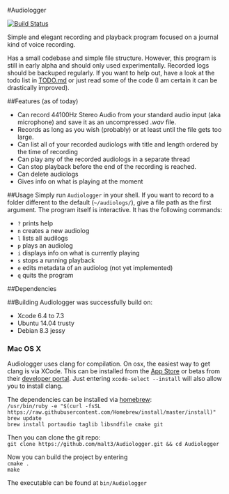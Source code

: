 #Audiologger

[![Build Status](https://travis-ci.org/malt3/Audiologger.svg?branch=master)](https://travis-ci.org/malt3/Audiologger)

Simple and elegant recording and playback program focused on a journal kind of voice recording.

Has a small codebase and simple file structure. However, this program is still in early alpha and should only used experimentally.
Recorded logs should be backuped regularly. If you want to help out, have a look at the todo list in [TODO.md](TODO.md) or just read some of the code (I am certain it can be drastically improved).

##Features (as of today)
* Can record 44100Hz Stereo Audio from your standard audio input (aka microphone) and save it as an uncompressed *.wav* file.
* Records as long as you wish (probably) or at least until the file gets too large.
* Can list all of your recorded audiologs with title and length ordered by the time of recording
* Can play any of the recorded audiologs in a separate thread
* Can stop playback before the end of the recording is reached.
* Can delete audiologs
* Gives info on what is playing at the moment

##Usage
Simply run `Audiologger` in your shell. If you want to record to a folder different to the default (`~/audiologs/`), give a file path as the first argument. The program itself is interactive. It has the following commands:
* `?` prints help
* `n` creates a new audiolog
* `l` lists all audilogs
* `p` plays an audiolog
* `i` displays info on what is currently playing
* `s` stops a running playback
* `e` edits metadata of an audiolog (not yet implemented)
* `q` quits the program

##Dependencies

##Building
Audiologger was successfully build on:
* Xcode 6.4 to 7.3
* Ubuntu 14.04 trusty
* Debian 8.3 jessy

### Mac OS X
Audiologger uses clang for compilation. On osx, the easiest way to get clang is via XCode. This can be installed from the [App Store](https://itunes.apple.com/en/app/xcode/id497799835) or betas from their [developer portal](https://developer.apple.com/xcode/download/). Just entering `xcode-select --install` will also allow you to install clang.

The dependencies can be installed via [homebrew](http://brew.sh/):  
`/usr/bin/ruby -e "$(curl -fsSL https://raw.githubusercontent.com/Homebrew/install/master/install)"`  
`brew update`  
`brew install portaudio taglib libsndfile cmake git`

Then you can clone the git repo:  
`git clone https://github.com/malt3/Audiologger.git && cd Audiologger`

Now you can build the project by entering  
`cmake .`  
`make`  

The executable can be found at `bin/Audiologger`
